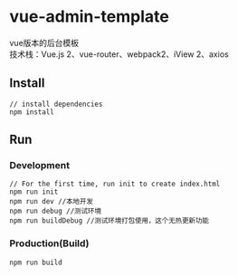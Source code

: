 # vue-admin-template

vue版本的后台模板<Br>
技术栈：Vue.js 2、vue-router、webpack2、iView 2、axios

## Install
```bush
// install dependencies
npm install
```
## Run
### Development
```bush
// For the first time, run init to create index.html
npm run init
npm run dev //本地开发
npm run debug //测试环境
npm run buildDebug //测试环境打包使用，这个无热更新功能
```
### Production(Build)
```bush
npm run build
```

